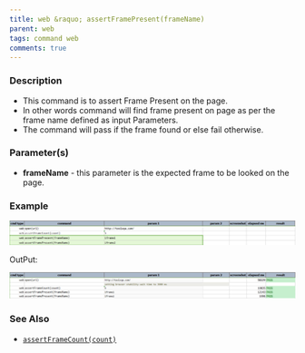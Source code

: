 ```yaml
---
title: web &raquo; assertFramePresent(frameName)
parent: web
tags: command web
comments: true
---
```



### Description

- This command is to assert Frame Present on the page.
- In other words command will find frame present on page as per the frame name defined as input Parameters.
- The command will pass if the frame found or else fail otherwise.

### Parameter(s)

- **frameName** - this parameter is the expected frame to be looked on the page.

### Example

![](image/assertFramePresent_01.png)

OutPut:

![](image/assertFramePresent_02.png)

### See Also

- [`assertFrameCount(count)`](assertFrameCount(count).html)